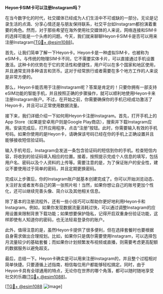 **Heyon卡SIM卡可以注册Instagram吗？**

在当今数字化的时代，社交媒体已经成为人们生活中不可或缺的一部分。无论是记录生活的点滴、分享心情还是与朋友保持联系，社交平台如Instagram都扮演着重要的角色。然而，对于那些希望在海外使用社交媒体的人来说，网络连接和SIM卡的选择可能是一个头疼的问题。今天，我们就来聊聊Heyon卡SIM卡是否可以用来注册Instagram[[TG💪+ @esim1088](https://t.me/s/esim1088)]。

首先，让我们简单了解一下Heyon卡。Heyon卡是一种虚拟SIM卡，也被称为eSIM卡。与传统的物理SIM卡不同，它不需要实体卡片，可以直接通过手机设置激活。这种卡的优势在于它的灵活性和便捷性，用户可以在多个国家和地区使用，并且通常支持多种语言和货币。这对于经常旅行或者需要在多个地方工作的人来说是非常方便的。

那么，Heyon卡能否用于注册Instagram呢？答案是肯定的！只要你拥有一部支持eSIM功能的智能手机，并且按照正确的步骤操作，就可以顺利地使用Heyon卡来注册Instagram账户。不过，在开始之前，你需要确保你的手机已经成功激活了Heyon卡，并且可以正常使用数据流量。

接下来，我们详细介绍一下如何用Heyon卡注册Instagram。首先，打开手机上的App Store（如果是安卓用户则是Google Play商店），搜索并下载Instagram应用。安装完成后，打开应用程序，点击“注册”按钮。此时，你需要输入有效的手机号码。如果你使用的是Heyon卡，请确保该号码已经在你的手机上正确设置并且能够接收短信验证码。

输入手机号后，Instagram会发送一条包含验证码的短信到你的手机。检查短信内容，将收到的验证码填入相应的位置。接着，按照提示完成个人信息的填写，包括用户名、密码以及个人资料的上传等。需要注意的是，为了保证账户的安全性，建议不要使用过于简单的密码，并且定期更换密码。

完成以上步骤后，你的Instagram账户就基本创建完成了。你可以开始浏览动态、关注好友或者发布自己的第一张照片啦！当然，如果你想让自己的账号更加个性化，还可以继续完善头像、简介以及其他相关信息。

除了基本的注册流程外，还有一些小技巧可以帮助你更好地利用Heyon卡和Instagram。例如，如果你发现数据流量消耗过快，可以通过调整Instagram的应用设置来限制背景下载功能；如果想要保护隐私，记得开启双重身份验证功能，这样即使有人知道你的密码，也无法轻易登录你的账户。

此外，值得注意的是，虽然Heyon卡提供了很多便利，但在选择套餐时也要根据自身需求做出合理规划。比如，如果你只是偶尔需要使用Instagram，可以选择包月流量较少的基础套餐；而如果你计划频繁发布视频或直播，则需要考虑更高配额的数据服务以避免超支。

最后，总结一下。Heyon卡确实是可以用来注册Instagram的，并且整个过程相对简单快捷。只要遵循上述指南，相信每位用户都能够轻松搞定。同时，由于Heyon卡具有全球通用的特点，无论你在世界的哪个角落，都可以随时随地享受社交的乐趣[[TG💪+ @esim1088](https://t.me/s/esim1088)]。

[[TG💪+ @esim1088](https://t.me/s/esim1088) ![Image](https://i.postimg.cc/4NQfJmqS/Snipaste-2025-05-13-00-14-12.png)]